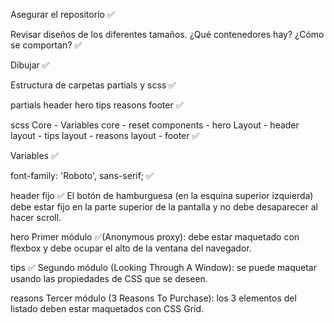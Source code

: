 Asegurar el repositorio ✅

Revisar diseños de los diferentes tamaños. ¿Qué contenedores hay? ¿Cómo se comportan? ✅

Dibujar ✅

Estructura de carpetas partials y scss ✅

partials header hero tips reasons footer ✅

scss Core - Variables core - reset components - hero Layout - header layout - tips layout - reasons layout - footer ✅

Variables ✅

font-family: 'Roboto', sans-serif; ✅

header fijo ✅ El botón de hamburguesa (en la esquina superior izquierda) debe estar fijo en la parte superior de la pantalla y no debe desaparecer al hacer scroll.

hero Primer módulo ✅(Anonymous proxy): debe estar maquetado con flexbox y debe ocupar el alto de la ventana del navegador.

tips ✅ Segundo módulo (Looking Through A Window): se puede maquetar usando las propiedades de CSS que se deseen.

reasons Tercer módulo (3 Reasons To Purchase): los 3 elementos del listado deben estar maquetados con CSS Grid.
